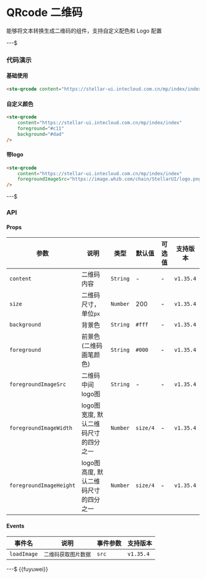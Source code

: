 # QRcode 二维码
能够将文本转换生成二维码的组件，支持自定义配色和 Logo 配置

---$

### 代码演示
#### 基础使用
```html
<ste-qrcode content="https://stellar-ui.intecloud.com.cn/mp/index/index" />
```

#### 自定义颜色
```html
<ste-qrcode
	content="https://stellar-ui.intecloud.com.cn/mp/index/index"
	foreground="#c11"
	background="#dad"
/>
```

#### 带logo
```html
<ste-qrcode
	content="https://stellar-ui.intecloud.com.cn/mp/index/index"
	foregroundImageSrc="https://image.whzb.com/chain/StellarUI/logo.png"
/>

```


---$
### API
#### Props
| 参数						| 说明								| 类型		| 默认值		| 可选值	| 支持版本	|
| ---						| ---								| ---		| ---		| ---	| ---		|
| `content`					| 二维码内容							| `String`	| -			| -		| `v1.35.4`			|
| `size`					| 二维码尺寸，单位`px`					| `Number`	| 200		| -		| `v1.35.4`    			|
| `background`				| 背景色								| `String`	| `#fff`	| -		| `v1.35.4`    			|
| `foreground`				| 前景色(二维码画笔颜色)				| `String`	| `#000`	| -		| `v1.35.4`    			|
| `foregroundImageSrc`		| 二维码中间logo图					| `String`	| -			| -		| `v1.35.4`    			|
| `foregroundImageWidth`	| logo图宽度, 默认二维码尺寸的四分之一	| `Number`	| `size/4`	| -		| `v1.35.4`    			|
| `foregroundImageHeight`	| logo图高度, 默认二维码尺寸的四分之一	| `Number`	| `size/4`	| -		| `v1.35.4`    			|

#### Events
|事件名			|说明				|事件参数	|支持版本		|
| ---			| ---				| ---	| ---		|
| `loadImage`	| `二维码获取图片数据`	| `src`	| `v1.35.4`	|

---$
{{fuyuwei}}